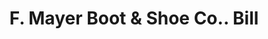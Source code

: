 ---
doi: 10.7916/D83R251T
date_other: '1916'
date_other_textual: '1916'
form: printed ephemera
genre:
- Invoices
name:
- F. Mayer Boot & Shoe Co.
object_in_context_url: https://biggert.cul.columbia.edu/items/view/ave_biggert_01606
subject_hierarchical_geographic:
- Milwaukee, Wisconsin, United States
subject_name:
- F. Mayer Boot & Shoe Co.
title: F. Mayer Boot & Shoe Co.. Bill
sort_title: F. Mayer Boot & Shoe Co.. Bill
call_number: ave_biggert_01606
coordinates:
- 43.05,-87.95
pid: ave_biggert_01606
identifiers: ave_biggert_01606
canvas_id: ldpd:396865
permalink: "/items/ave_biggert_01606/"
layout: iiif-image-page
---